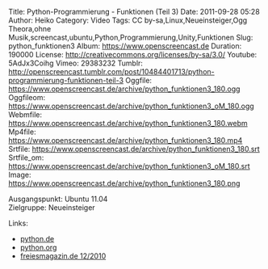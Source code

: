 Title: Python-Programmierung - Funktionen (Teil 3)
Date: 2011-09-28 05:28
Author: Heiko
Category: Video
Tags: CC by-sa,Linux,Neueinsteiger,Ogg Theora,ohne Musik,screencast,ubuntu,Python,Programmierung,Unity,Funktionen
Slug: python_funktionen3
Album: https://www.openscreencast.de
Duration: 190000
License: http://creativecommons.org/licenses/by-sa/3.0/
Youtube: 5AdJx3Coihg
Vimeo: 29383232
Tumblr: http://openscreencast.tumblr.com/post/10484401713/python-programmierung-funktionen-teil-3
Oggfile: https://www.openscreencast.de/archive/python_funktionen3_180.ogg
Oggfileom: https://www.openscreencast.de/archive/python_funktionen3_oM_180.ogg
Webmfile: https://www.openscreencast.de/archive/python_funktionen3_180.webm
Mp4file: https://www.openscreencast.de/archive/python_funktionen3_180.mp4
Srtfile: https://www.openscreencast.de/archive/python_funktionen3_180.srt
Srtfile_om: https://www.openscreencast.de/archive/python_funktionen3_oM_180.srt
Image: https://www.openscreencast.de/archive/python_funktionen3_180.png

Ausgangspunkt: Ubuntu 11.04  
Zielgruppe: Neueinsteiger  

Links:

  * [python.de](http://www.python.de "Link zu Python.de")
  * [python.org](http://www.python.org "Link zu Python.org")
  * [freiesmagazin.de 12/2010](http://www.freiesmagazin.de/freiesMagazin-2010-12 "Link zu freiesmagazin.de")

